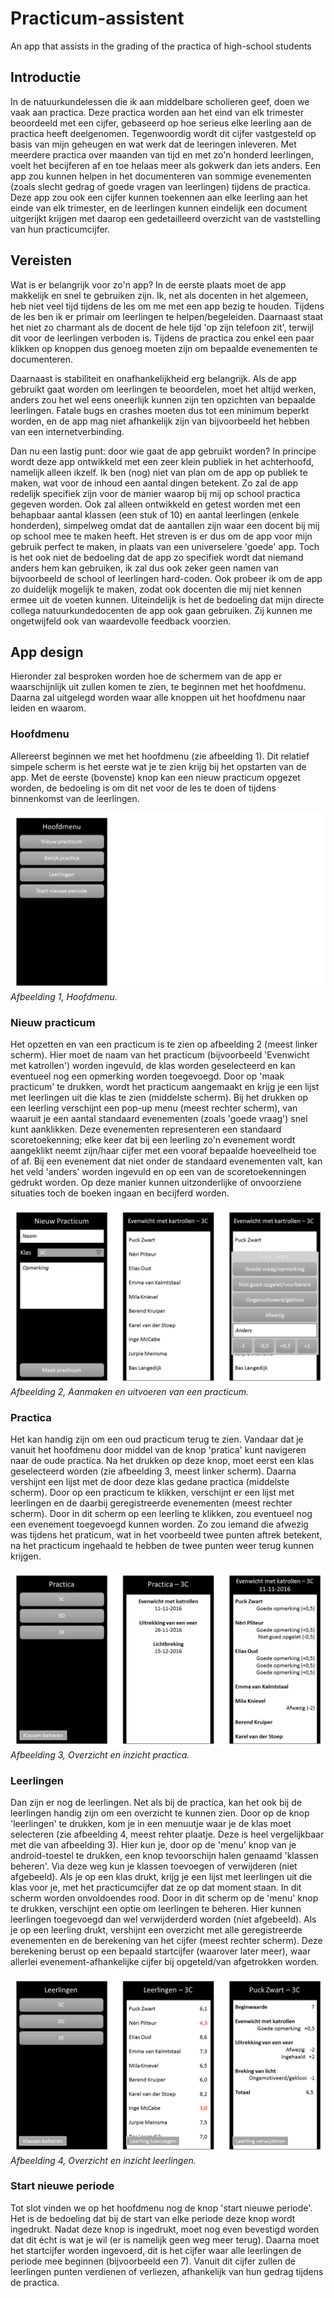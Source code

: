 # Practicum-assistent
An app that assists in the grading of the practica of high-school students

## Introductie
In de natuurkundelessen die ik aan middelbare scholieren geef, doen we vaak aan practica. Deze practica worden aan het eind van elk trimester beoordeeld met een cijfer, gebaseerd op hoe serieus elke leerling aan de practica heeft deelgenomen. Tegenwoordig wordt dit cijfer vastgesteld op basis van mijn geheugen en wat werk dat de leeringen inleveren. Met meerdere practica over maanden van tijd en met zo'n honderd leerlingen, voelt het becijferen af en toe helaas meer als gokwerk dan iets anders. Een app zou kunnen helpen in het documenteren van sommige evenementen (zoals slecht gedrag of goede vragen van leerlingen) tijdens de practica. Deze app zou ook een cijfer kunnen toekennen aan elke leerling aan het einde van elk trimester, en de leerlingen kunnen eindelijk een document uitgerijkt krijgen met daarop een gedetailleerd overzicht van de vaststelling van hun practicumcijfer.

## Vereisten
Wat is er belangrijk voor zo'n app? In de eerste plaats moet de app makkelijk en snel te gebruiken zijn. Ik, net als docenten in het algemeen, heb niet veel tijd tijdens de les om me met een app bezig te houden. Tijdens de les ben ik er primair om leerlingen te helpen/begeleiden. Daarnaast staat het niet zo charmant als de docent de hele tijd 'op zijn telefoon zit', terwijl dit voor de leerlingen verboden is. Tijdens de practica zou enkel een paar klikken op knoppen dus genoeg moeten zijn om bepaalde evenementen te documenteren.

Daarnaast is stabiliteit en onafhankelijkheid erg belangrijk. Als de app gebruikt gaat worden om leerlingen te beoordelen, moet het altijd werken, anders zou het wel eens oneerlijk kunnen zijn ten opzichten van bepaalde leerlingen. Fatale bugs en crashes moeten dus tot een minimum beperkt worden, en de app mag niet afhankelijk zijn van bijvoorbeeld het hebben van een internetverbinding.

Dan nu een lastig punt: door wie gaat de app gebruikt worden? In principe wordt deze app ontwikkeld met een zeer klein publiek in het achterhoofd, namelijk alleen ikzelf. Ik ben (nog) niet van plan om de app op publiek te maken, wat voor de inhoud een aantal dingen betekent. Zo zal de app redelijk specifiek zijn voor de manier waarop bij mij op school practica gegeven worden. Ook zal alleen ontwikkeld en getest worden met een behapbaar aantal klassen (een stuk of 10) en aantal leerlingen (enkele honderden), simpelweg omdat dat de aantallen zijn waar een docent bij mij op school mee te maken heeft. Het streven is er dus om de app voor mijn gebruik perfect te maken, in plaats van een universelere 'goede' app. Toch is het ook niet de bedoeling dat de app zo specifiek wordt dat niemand anders hem kan gebruiken, ik zal dus ook zeker geen namen van bijvoorbeeld de school of leerlingen hard-coden. Ook probeer ik om de app zo duidelijk mogelijk te maken, zodat ook docenten die mij niet kennen ermee uit de voeten kunnen. Uiteindelijk is het de bedoeling dat mijn directe collega natuurkundedocenten de app ook gaan gebruiken. Zij kunnen me ongetwijfeld ook van waardevolle feedback voorzien.

## App design
Hieronder zal besproken worden hoe de schermem van de app er waarschijnlijk uit zullen komen te zien, te beginnen met het hoofdmenu. Daarna zal uitgelegd worden waar alle knoppen uit het hoofdmenu naar leiden en waarom.

### Hoofdmenu
Allereerst beginnen we met het hoofdmenu (zie afbeelding 1). Dit relatief simpele scherm is het eerste wat je te zien krijg bij het opstarten van de app. Met de eerste (bovenste) knop kan een nieuw practicum opgezet worden, de bedoeling is om dit net voor de les te doen of tijdens binnenkomst van de leerlingen. 


![Afbeelding 1](https://github.com/J0rrr/Practicum-assistent/blob/master/Slide1%20nieuw.PNG)
*Afbeelding 1, Hoofdmenu.*


### Nieuw practicum
Het opzetten en van een practicum is te zien op afbeelding 2 (meest linker scherm). Hier moet de naam van het practicum (bijvoorbeeld 'Evenwicht met katrollen') worden ingevuld, de klas worden geselecteerd en kan eventueel nog een opmerking worden toegevoegd. Door op 'maak practicum' te drukken, wordt het practicum aangemaakt en krijg je een lijst met leerlingen uit die klas te zien (middelste scherm). Bij het drukken op een leerling verschijnt een pop-up menu (meest rechter scherm), van waaruit je een aantal standaard evenementen (zoals 'goede vraag') snel kunt aanklikken. Deze evenementen representeren een standaard scoretoekenning; elke keer dat bij een leerling zo'n evenement wordt aangeklikt neemt zijn/haar cijfer met een vooraf bepaalde hoeveelheid toe of af. Bij een evenement dat niet onder de standaard evenementen valt, kan het veld 'anders' worden ingevuld en op een van de scoretoekenningen gedrukt worden. Op deze manier kunnen uitzonderlijke of onvoorziene situaties toch de boeken ingaan en becijferd worden.

![Afbeeling 2](https://github.com/J0rrr/Practicum-assistent/blob/master/Slide2.PNG)
*Afbeelding 2, Aanmaken en uitvoeren van een practicum.*


### Practica
Het kan handig zijn om een oud practicum terug te zien. Vandaar dat je vanuit het hoofdmenu door middel van de knop 'pratica' kunt navigeren naar de oude practica. Na het drukken op deze knop, moet eerst een klas geselecteerd worden (zie afbeelding 3, meest linker scherm). Daarna vershijnt een lijst met de door deze klas gedane practica (middelste scherm). Door op een practicum te klikken, verschijnt er een lijst met leerlingen en de daarbij geregistreerde evenementen (meest rechter scherm). Door in dit scherm op een leerling te klikken, zou eventueel nog een evenement toegevoegd kunnen worden. Zo zou iemand die afwezig was tijdens het praticum, wat in het voorbeeld twee punten aftrek betekent, na het practicum ingehaald te hebben de twee punten weer terug kunnen krijgen.

![Afbeeling 3](https://github.com/J0rrr/Practicum-assistent/blob/master/Slide3.PNG)
*Afbeelding 3, Overzicht en inzicht practica.*


### Leerlingen
Dan zijn er nog de leerlingen. Net als bij de practica, kan het ook bij de leerlingen handig zijn om een overzicht te kunnen zien. Door op de knop 'leerlingen' te drukken, kom je in een menuutje waar je de klas moet selecteren (zie afbeelding 4, meest rehter plaatje. Deze is heel vergelijkbaar met die van afbeelding 3). Hier kun je, door op de 'menu' knop van je android-toestel te drukken, een knop tevoorschijn halen genaamd 'klassen beheren'. Via deze weg kun je klassen toevoegen of verwijderen (niet afgebeeld). Als je op een klas drukt, krijg je een lijst met leerlingen uit die klas voor je, met het practicumcijfer dat ze op dat moment staan. In dit scherm worden onvoldoendes rood. Door in dit scherm op de 'menu' knop te drukken, verschijnt een optie om leerlingen te beheren. Hier kunnen leerlingen toegevoegd dan wel verwijderderd worden (niet afgebeeld). Als je op een leerling drukt, vershijnt een overzicht met alle geregistreerde evenementen en de berekening van het cijfer (meest rechter scherm). Deze berekening berust op een bepaald startcijfer (waarover later meer), waar allerlei evenement-afhankelijke cijfer bij opgeteld/van afgetrokken worden. 

![Afbeeling 4](https://github.com/J0rrr/Practicum-assistent/blob/master/Slide4.PNG)
*Afbeelding 4, Overzicht en inzicht leerlingen.*


### Start nieuwe periode
Tot slot vinden we op het hoofdmenu nog de knop 'start nieuwe periode'. Het is de bedoeling dat bij de start van elke periode deze knop wordt ingedrukt. Nadat deze knop is ingedrukt, moet nog even bevestigd worden dat dit écht is wat je wil (er is namelijk geen weg meer terug). Daarna moet het startcijfer worden ingevoerd, dit is het cijfer waar alle leerlingen de periode mee beginnen (bijvoorbeeld een 7). Vanuit dit cijfer zullen de leerlingen punten verdienen of verliezen, afhankelijk van hun gedrag tijdens de practica. 
